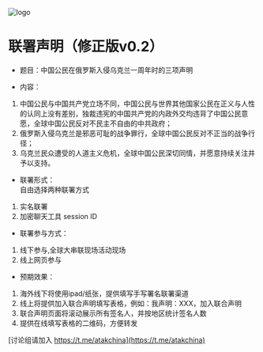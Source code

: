 ![logo](https://github.com/lianheshengming/lianheshengming.github.io/raw/main/chuanlian.jpeg)
# 联署声明（修正版v0.2）

* 题目：中国公民在俄罗斯入侵乌克兰一周年时的三项声明

* 内容：  
1. 中国公民与中国共产党立场不同，中国公民与世界其他国家公民在正义与人性的认同上没有差别，独裁违宪的中国共产党的内政外交均违背了中国公民意愿，全球中国公民反对不民主不自由的中共政府；
2. 俄罗斯入侵乌克兰是邪恶可耻的战争罪行，全球中国公民反对不正当的战争行径；
3. 乌克兰民众遭受的人道主义危机，全球中国公民深切同情，并愿意持续关注并予以支持。

* 联署形式：  
自由选择两种联署方式  
1. 实名联署
2. 加密聊天工具 session ID

* 联署参与方式：   
1. 线下参与,全球大串联现场活动现场
2. 线上网页参与

* 预期效果：
1. 海外线下将使用ipad/纸张，提供填写手写署名联署渠道
2. 线上将提供加入联合声明填写表格，例如：我声明：XXX，加入联合声明
3. 联合声明页面将滚动展示所有签名人，并按地区统计签名人数
4. 提供在线填写表格的二维码，方便转发

[讨论组请加入 https://t.me/atakchina](https://t.me/atakchina)

